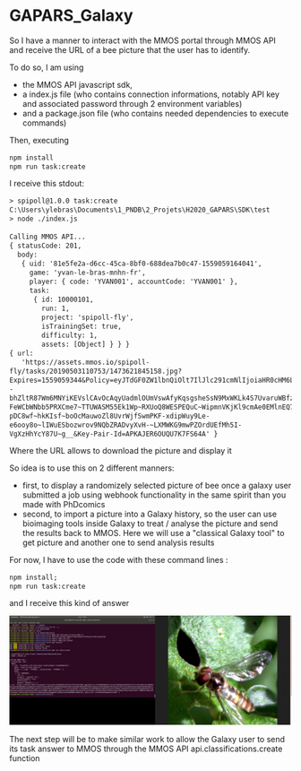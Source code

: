 # GAPARS_Galaxy

So I have a manner to interact with the MMOS portal through MMOS API and receive the URL of a bee picture that the user has to identify.

To do so, I am using 
- the MMOS API javascript sdk, 
- a index.js file (who contains connection informations, notably API key and associated password through 2 environment variables) 
- and a  package.json file (who contains needed dependencies to execute commands)

Then, executing
```
npm install
npm run task:create
```
I receive this stdout:
```
> spipoll@1.0.0 task:create C:\Users\ylebras\Documents\1_PNDB\2_Projets\H2020_GAPARS\SDK\test
> node ./index.js

Calling MMOS API...
{ statusCode: 201,
  body:
   { uid: '81e5fe2a-d6cc-45ca-8bf0-688dea7b0c47-1559059164041',
     game: 'yvan-le-bras-mnhn-fr',
     player: { code: 'YVAN001', accountCode: 'YVAN001' },
     task:
      { id: 10000101,
        run: 1,
        project: 'spipoll-fly',
        isTrainingSet: true,
        difficulty: 1,
        assets: [Object] } } }
{ url:
   'https://assets.mmos.io/spipoll-fly/tasks/20190503110753/1473621845158.jpg?Expires=1559059344&Policy=eyJTdGF0ZW1lbnQiOlt7IlJlc291cmNlIjoiaHR0cHM6Ly9hc3NldHMubW1vcy5pby9zcGlwb2xsLWZseS90YXNrcy8yMDE5MDUwMzExMDc1My8xNDczNjIxODQ1MTU4LmpwZyIsIkNvbmRpdGlvbiI6eyJEYXRlTGVzc1RoYW4iOnsiQVdTOkVwb2NoVGltZSI6MTU1OTA1OTM0NH19fV19&Signature=oaxkaZXmhFOpvBMBmndaz3yvIPKKrYAt2aG~TCgAM--bhZltR87Wm6MNYiKEVslCAvOcAqyUadmlOUmVswAfyKqsgsheSsN9MxWKLk4S7UvaruWBfz0fe9TSTSCJ1cxDeN7yU-FeWCbWNbb5PRXCme7~TTUWASM55Ek1Wp~RXUoQ8WESPEQuC~WipmnVKjKl9cmAe0EMlnEQ7HckTlacBvB1gzM-pDC8wf~hkKIsf~boOcMauwoZl8UvrWjfSwmPKF-xdipWuy9Le-e6ooy8o~lIWuESbozwrov9NQbZRADvyXvH-~LXMWKG9mwPZOrdUEfMh5I-VgXzHhYcY87U~g__&Key-Pair-Id=APKAJER6OUQU7K7FS64A' }
```
Where the URL allows to download the picture and display it

So idea is to use this on 2 different manners:

- first, to display a randomizely selected picture of bee once a galaxy user submitted a job using webhook functionality in the same spirit than you made with PhDcomics
- second, to import a picture into a Galaxy history, so the user can use bioimaging tools inside Galaxy to treat / analyse the picture and send the results back to MMOS. Here we will use a "classical Galaxy tool" to get picture and another one to send analysis results

For now, I have to use the code with these command lines :
```
npm install;
npm run task:create
```
and I receive this kind of answer

![result](MMOS_Galaxy_bee.png)

The next step will be to make similar work to allow the Galaxy user to send its task answer to MMOS through the MMOS API api.classifications.create function

